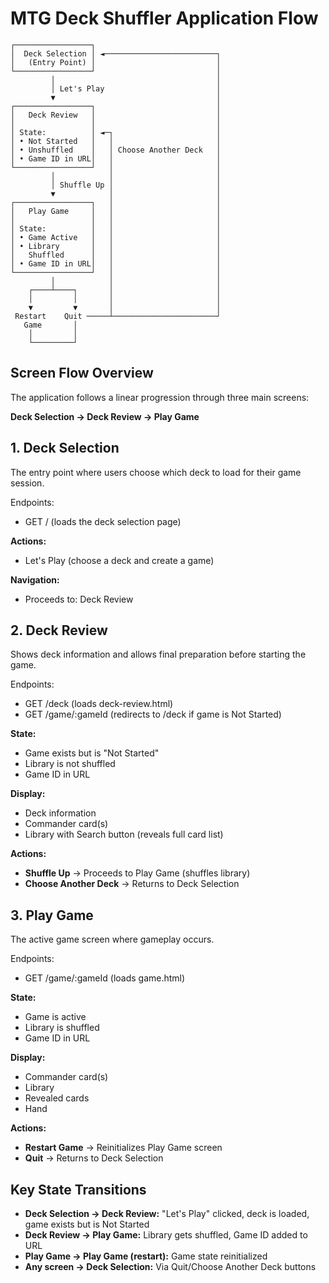 # MTG Deck Shuffler Application Flow

```
┌─────────────────┐
│  Deck Selection │ ◄─────────────────────────┐
│   (Entry Point) │                           │
└─────────────────┘                           │
         │                                    │
         │ Let's Play                         │
         ▼                                    │
┌─────────────────┐                           │
│   Deck Review   │                           │
│                 │                           │
│ State:          │ ◄─┐                       │
│ • Not Started   │   │                       │
│ • Unshuffled    │   │ Choose Another Deck   │
│ • Game ID in URL│   │                       │
└─────────────────┘   │                       │
         │            │                       │
         │ Shuffle Up │                       │
         ▼            │                       │
┌─────────────────┐   │                       │
│   Play Game     │   │                       │
│                 │   │                       │
│ State:          │   │                       │
│ • Game Active   │   │                       │
│ • Library       │   │                       │
│   Shuffled      │   │                       │
│ • Game ID in URL│   │                       │
└─────────────────┘   │                       │
         │            │                       │
    ┌────┴────┐       │                       │
    │         │       │                       │
    ▼         ▼       │                       │
 Restart    Quit ─────┴───────────────────────┘
   Game       │
    │         │
    └─────────┘
```

## Screen Flow Overview

The application follows a linear progression through three main screens:

**Deck Selection → Deck Review → Play Game**

## 1. Deck Selection

The entry point where users choose which deck to load for their game session.

Endpoints:

- GET / (loads the deck selection page)

**Actions:**

- Let's Play (choose a deck and create a game)

**Navigation:**

- Proceeds to: Deck Review

## 2. Deck Review

Shows deck information and allows final preparation before starting the game.

Endpoints:

- GET /deck (loads deck-review.html)
- GET /game/:gameId (redirects to /deck if game is Not Started)

**State:**

- Game exists but is "Not Started"
- Library is not shuffled
- Game ID in URL

**Display:**

- Deck information
- Commander card(s)
- Library with Search button (reveals full card list)

**Actions:**

- **Shuffle Up** → Proceeds to Play Game (shuffles library)
- **Choose Another Deck** → Returns to Deck Selection

## 3. Play Game

The active game screen where gameplay occurs.

Endpoints:

- GET /game/:gameId (loads game.html)

**State:**

- Game is active
- Library is shuffled
- Game ID in URL

**Display:**

- Commander card(s)
- Library
- Revealed cards
- Hand

**Actions:**

- **Restart Game** → Reinitializes Play Game screen
- **Quit** → Returns to Deck Selection

## Key State Transitions

- **Deck Selection → Deck Review:** "Let's Play" clicked, deck is loaded, game exists but is Not Started
- **Deck Review → Play Game:** Library gets shuffled, Game ID added to URL
- **Play Game → Play Game (restart):** Game state reinitialized
- **Any screen → Deck Selection:** Via Quit/Choose Another Deck buttons
